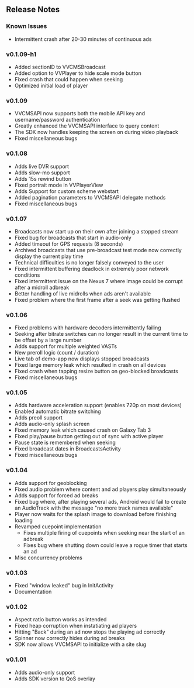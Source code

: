 ## Release Notes

### Known Issues
* Intermittent crash after 20-30 minutes of continuous ads

### v0.1.09-h1
* Added sectionID to VVCMSBroadcast
* Added option to VVPlayer to hide scale mode button
* Fixed crash that could happen when seeking
* Optimized initial load of player

### v0.1.09
* VVCMSAPI now supports both the mobile API key and username/password authentication
* Greatly enhanced the VVCMSAPI interface to query content
* The SDK now handles keeping the screen on during video playback
* Fixed miscellaneous bugs

### v0.1.08
* Adds live DVR support
* Adds slow-mo support
* Adds 15s rewind button
* Fixed portrait mode in VVPlayerView
* Adds Support for custom scheme webstart
* Added pagination parameters to VVCMSAPI delegate methods
* Fixed miscellaneous bugs

### v0.1.07
* Broadcasts now start up on their own after joining a stopped stream
* Fixed bug for broadcasts that start in audio-only
* Added timeout for GPS requests (8 seconds)
* Archived broadcasts that use pre-broadcast test mode now correctly display the current play time
* Technical difficulties is no longer falsely conveyed to the user
* Fixed intermittent buffering deadlock in extremely poor network conditions
* Fixed intermittent issue on the Nexus 7 where image could be corrupt after a midroll adbreak
* Better handling of live midrolls when ads aren't available
* Fixed problem where the first frame after a seek was getting flushed


### v0.1.06
* Fixed problems with hardware decoders intermittently failing
* Seeking after bitrate switches can no longer result in the current time to be
  offset by a large number
* Adds support for multiple weighted VASTs
* New preroll logic (count / duration)
* Live tab of demo-app now displays stopped broadcasts
* Fixed large memory leak which resulted in crash on all devices
* Fixed crash when tapping resize button on geo-blocked broadcasts
* Fixed miscellaneous bugs

### v0.1.05
* Adds hardware acceleration support (enables 720p on most devices)
* Enabled automatic bitrate switching
* Adds preoll support
* Adds audio-only splash screen
* Fixed memory leak which caused crash on Galaxy Tab 3
* Fixed play/pause button getting out of sync with active player
* Pause state is remembered when seeking
* Fixed broadcast dates in BroadcastsActivity
* Fixed miscellaneous bugs


### v0.1.04
* Adds support for geoblocking
* Fixed audio problem where content and ad players play simultaneously
* Adds support for forced ad breaks
* Fixed bug where, after playing several ads, Android would fail to create an AudioTrack with the message "no more track names available"
* Player now waits for the splash image to download before finishing loading
* Revamped cuepoint implementation
    - Fixes multiple firing of cuepoints when seeking near the start of an adbreak
    - Fixes bug where shutting down could leave a rogue timer that starts an ad
* Misc concurrency problems

### v0.1.03
* Fixed "window leaked" bug in InitActivity
* Documentation

### v0.1.02
* Aspect ratio button works as intended
* Fixed heap corruption when instatiating ad players
* Hitting "Back" during an ad now stops the playing ad correctly
* Spinner now correctly hides during ad breaks
* SDK now allows VVCMSAPI to initialize with a site slug

### v0.1.01
* Adds audio-only support
* Adds SDK version to QoS overlay